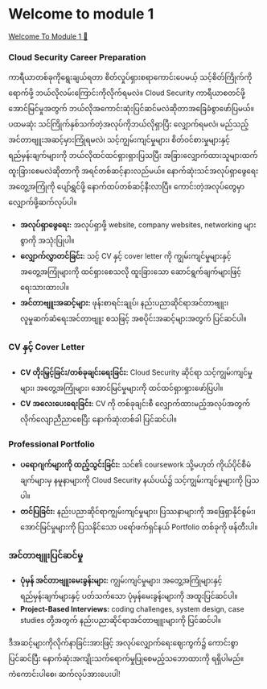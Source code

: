 # Welcome to module 1

[Welcome To Module 1 🔗](https://www.coursera.org/learn/put-it-all-together-prepare-for-a-cloud-security-analyst-job/lecture/QXxD4/welcome-to-module-1)

### Cloud Security Career Preparation

ကာရီယာတစ်ခုကိုရွေးချယ်ရတာ စိတ်လှုပ်ရှားစရာကောင်းပေမယ့် သင့်စိတ်ကြိုက်ကိုရောက်ဖို့ ဘယ်လိုလမ်းကြောင်းကိုလိုက်ရမလဲ။ Cloud Security ကာရီယာစတင်ဖို့အောင်မြင်မှုအတွက် ဘယ်လိုအကောင်းဆုံးပြင်ဆင်မလဲဆိုတာအခြေခံစွာဖော်ပြမယ်။ ပထမဆုံး သင်ကြိုက်နှစ်သက်တဲ့အလုပ်ကိုဘယ်လိုရှာပြီး လျှောက်ရမလဲ၊ မည်သည့်အင်တာဗျူးအဆင့်မှားကြုံရမလဲ၊ သင့်ကျွမ်းကျင်မှုများ၊ စိတ်ဝင်စားမှုများနှင့် ရည်မှန်းချက်များကို ဘယ်လိုထင်ထင်ရှားရှားပြသပြီး အခြားလျှောက်ထားသူများထက်ထူးခြားစေမလဲဆိုတာကို အရင်တစ်ဆင့်နားလည်မယ်။ နောက်ဆုံးသင်အလုပ်ရှာဖွေရေးအတွေ့အကြုံကို ပျော်ရွှင်ဖို့ နောက်ထပ်တစ်ဆင့်နီးလာပြီ။ ကောင်းတဲ့အလုပ်တွေမှာ လျှောက်ဖို့ဆက်လုပ်ပါ။

- **အလုပ်ရှာဖွေရေး:** အလုပ်ရှာဖို့ website, company websites, networking များစွာကို အသုံးပြုပါ။
- **လျှောက်လွှာတင်ခြင်း:** သင့် CV နှင့် cover letter ကို ကျွမ်းကျင်မှုများနှင့် အတွေ့အကြုံများကို ထင်ရှားစေသလို ထူးခြားသော ဆောင်ရွက်ချက်များဖြင့် ရေးသားထားပါ။
- **အင်တာဗျူးအဆင့်များ:** ဖုန်းစာရင်းချုပ်၊ နည်းပညာဆိုင်ရာအင်တာဗျူး၊ လူမှုဆက်ဆံရေးအင်တာဗျူး စသဖြင့် အစပိုင်းအဆင့်များအတွက် ပြင်ဆင်ပါ။

### CV နှင့် Cover Letter

- **CV တိုးမြှင့်ခြင်း/တစ်ခုချင်းရေးခြင်း:** Cloud Security ဆိုင်ရာ သင့်ကျွမ်းကျင်မှုများ၊ အတွေ့အကြုံများ၊ အောင်မြင်မှုများကို ထင်ထင်ရှားရှားဖော်ပြပါ။
- **CV အလေးပေးရေးခြင်း:** CV ကို တစ်ခုချင်းစီ လျှောက်ထားမည့်အလုပ်အတွက် လိုက်လျောညီညာစေပြီး နောက်ဆုံးတစ်ခါ ပြင်ဆင်ပါ။

### Professional Portfolio

- **ပရောဂျက်များကို ထည့်သွင်းခြင်း:** သင်၏ coursework သို့မဟုတ် ကိုယ်ပိုင်စီမံချက်များမှ နမူနာများကို Cloud Security နယ်ပယ်၌ သင့်ကျွမ်းကျင်မှုများကို ပြသပါ။
- **တင်ပြခြင်း:** နည်းပညာဆိုင်ရာကျွမ်းကျင်မှုများ၊ ပြဿနာများကို အဖြေရှာနိုင်စွမ်း၊ အောင်မြင်မှုများကို ပြသနိုင်သော ပရော်ဖက်ရှင်နယ် Portfolio တစ်ခုကို ဖန်တီးပါ။

### အင်တာဗျူးပြင်ဆင်မှု

- **ပုံမှန် အင်တာဗျူးမေးခွန်းများ:** ကျွမ်းကျင်မှုများ၊ အတွေ့အကြုံများနှင့် ရည်မှန်းချက်များနှင့် ပတ်သက်သော ပုံမှန်မေးခွန်းများကို အထူးပြင်ဆင်ပါ။
- **Project-Based Interviews:** coding challenges, system design, case studies တို့အတွက် နည်းပညာဆိုင်ရာအင်တာဗျူးများကို ပြင်ဆင်ပါ။

ဒီအဆင့်များကိုလိုက်နာခြင်းအားဖြင့် အလုပ်လျှောက်ရေးဈေးကွက်၌ ကောင်းစွာပြင်ဆင်ပြီး နောက်ဆုံးအကျိုးသက်ရောက်မှုပြုစေမည့်သဘောထားကို ရရှိပါမည်။ ကံကောင်းပါစေ၊ ဆက်လုပ်အားပေးပါ!
